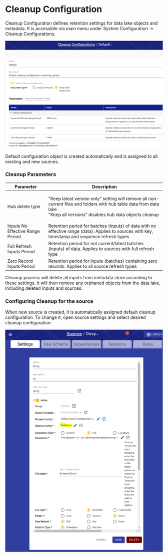 # Cleanup Configuration

Cleanup Configuration defines retention settings for data lake objects and metadata. It is accessible via main menu under System Configuration -> Cleanup Configurations.&#x20;

![](<../../.gitbook/assets/image (386) (1) (1).png>)

Default configuration object is created automatically and is assigned to all existing and new sources.

### Cleanup Parameters

| Parameter                        | Description                                                                                                                                                                          |
| -------------------------------- | ------------------------------------------------------------------------------------------------------------------------------------------------------------------------------------ |
| Hub delete type                  | <p>"Keep latest version only" setting will remove all non-current files and folders with hub table data from data lake <br>"Keep all versions" disables hub data objects cleanup</p> |
| Inputs No Effective Range Period | Retention period for batches (inputs) of data with no effective range (data). Applies to sources with key, timestamp and sequence refresh types                                      |
| Full Refresh Inputs Period       | Retention period for not current/latest batches (inputs) of data. Applies to sources with full refresh type                                                                          |
| Zero Record Inputs Period        | Retention period for inputs (batches) containing zero records. Applies to all source refresh types                                                                                   |

Cleanup process will delete all inputs from metadata store according to these settings. It will then remove any orphaned objects from the data lake, including deleted inputs and sources.

### Configuring Cleanup for the source

When new source is created, it is automatically assigned default cleanup configuration. To change it, open source settings and select desired cleanup configuration:

&#x20;

![](<../../.gitbook/assets/image (390) (1) (1) (1).png>)

